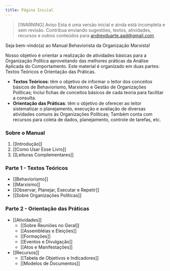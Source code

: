 ```yaml
---
title: Página Inicial
---
```

> [!WARNING] Aviso
> Esta é uma versão inicial e ainda está incompleta e sem revisão. Contribua enviando sugestões, textos, atividades, recursos e outros conteúdos para andreyduarte.aad@gmail.com.

Seja bem-vindo(a) ao Manual Behaviorista da Organização Marxista!

Nosso objetivo é orientar a realização de atividades básicas para a Organização Política aproveitando das melhores práticas da Análise Aplicada do Comportamento. Este material é organizado em duas partes: Textos Teóricos e Orientação das Práticas. 

* **Textos Teóricos**: têm o objetivo de informar o leitor dos conceitos básicos de Behaviorismo, Marxismo e Gestão de Organizações Políticas; Inclui fichas de conceitos básicos de cada teoria para facilitar a consulta.
* **Orientação das Práticas**: têm o objetivo de oferecer ao leitor  sistematizar o planejamento, execução e avaliação de diversas atividades comuns às Organizações Políticas; Também conta com recursos para coleta de dados, planejamento, controle de tarefas, etc.
### Sobre o Manual
1. [[Introdução]]
2. [[Como Usar Esse Livro]]
3. [[Leituras Complementares]]
### Parte 1 - Textos Teóricos
* [[Behaviorismo]]
* [[Marxismo]]
* [[Observar, Planejar, Executar e Repetir]]
* [[Sobre Organizações Políticas]]
### Parte 2 - Orientação das Práticas
* [[Atividades]]
	* [[Sobre Reuniões no Geral]]
	* [[Assembléias e Eleições]]
	* [[Formações]]
	* [[Eventos e Divulgação]]
	* [[Atos e Manifestações]]
* [[Recursos]]
	* [[Tabela de Objetivos e Indicadores]]
	* [[Modelos de Documentos]]